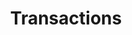 ---
types: "word"

title: "Transactions"

categories: ['']

tags: ['Transactions']

arabic: 'تداولات'

arexps: []

enwords: ['Transactions']

enexps: []

arlexicons: 'د'

enlexicons: 'T'

authors: ['Ruqayya Roshdy']

translators: ['']

citations: 'تطبيقات الذكاء الاصطناعي في خدمة اللغة العربية'

sources: 'مركز الملك عبدالله بن عبدالعزيز الدولي لخدمة اللغة العربية'

word: "true"

slug: ""
---